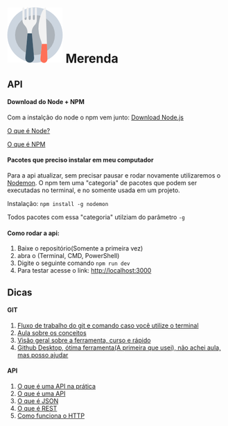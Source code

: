 # ![Logo](Imagens/food.png "Logo") Merenda
## API

#### Download do Node + NPM
Com a instalção do node o npm vem junto: [Download Node.js](https://nodejs.org/en/)

[O que é Node?](https://pt.stackoverflow.com/questions/157034/o-que-%C3%A9-o-npm-e-o-node)

[O que é NPM](http://nodebr.com/o-que-e-a-npm-do-nodejs/)


#### Pacotes que preciso instalar em meu computador
Para a api atualizar, sem precisar pausar e rodar novamente utilizaremos o [Nodemon](https://nodemon.io/).
O npm tem uma "categoria" de pacotes que podem ser executadas no terminal, e no somente usada em um projeto.

Instalação: `npm install -g nodemon`

Todos pacotes com essa "categoria" utilziam do parâmetro `-g`

#### Como rodar a api:
1. Baixe o repositório(Somente a primeira vez)
1. abra o (Terminal, CMD, PowerShell)
1. Digite o seguinte comando `npm run dev`
1. Para testar acesse o link: [http://localhost:3000](http://localhost:3000)


## Dicas

#### GIT
1. [Fluxo de trabalho do git e comando caso você utilize o terminal](https://rogerdudler.github.io/git-guide/index.pt_BR.html)
1. [Aula sobre os conceitos](https://www.youtube.com/watch?v=UMhskLXJuq4)
1. [Visão geral sobre a ferramenta, curso e rápido](https://www.youtube.com/watch?v=P4BNi_yPehc)
1. [Github Desktop, ótima ferramenta(A primeira que usei), não achei aula, mas posso ajudar](https://desktop.github.com/)

#### API 
1. [O que é uma API na prática](https://www.youtube.com/watch?v=3LHSyha0xN0)
1. [O que é uma API](https://www.youtube.com/watch?v=vGuqKIRWosk)
1. [O que é JSON](https://www.youtube.com/watch?v=P81dE-tkaaA)
1. [O que é REST](https://www.youtube.com/watch?v=S7MduKwvVGk)
1. [Como funciona o HTTP](https://www.youtube.com/watch?v=fhAXgcD21iE)
